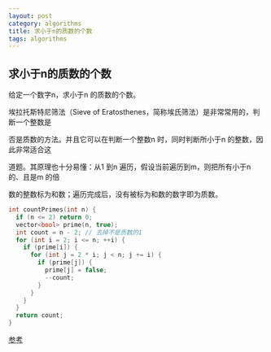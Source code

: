 ```yaml
---
layout: post
category: algorithms
title: 求小于n的质数的个数
tags: algorithms
---
```


## 求小于n的质数的个数

给定一个数字n，求小于n 的质数的个数。



埃拉托斯特尼筛法（Sieve of Eratosthenes，简称埃氏筛法）是非常常用的，判断一个整数是

否是质数的方法。并且它可以在判断一个整数n 时，同时判断所小于n 的整数，因此非常适合这

道题。其原理也十分易懂：从1 到n 遍历，假设当前遍历到m，则把所有小于n 的、且是m 的倍

数的整数标为和数；遍历完成后，没有被标为和数的数字即为质数。

```c++
int countPrimes(int n) {
  if (n <= 2) return 0;
  vector<bool> prime(n, true);
  int count = n - 2; // 去掉不是质数的1
  for (int i = 2; i <= n; ++i) {
    if (prime[i]) {
      for (int j = 2 * i; j < n; j += i) {
        if (prime[j]) {
          prime[j] = false;
          --count;
        }
      }
    }
  }
  return count;
}
```

[参考](https://blog.csdn.net/u014339020/article/details/79817094)